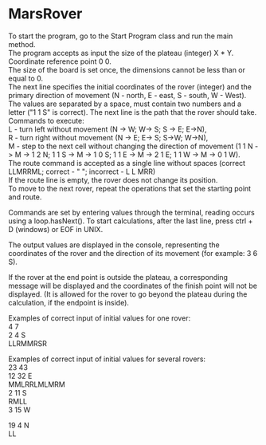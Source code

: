 # MarsRover  
To start the program, go to the Start Program class and run the main method.  
The program accepts as input the size of the plateau (integer) X * Y. Coordinate reference point 0 0.  
The size of the board is set once, the dimensions cannot be less than or equal to 0.  
The next line specifies the initial coordinates of the rover (integer) and the primary direction of movement (N - north, E - east, S - south, W - West).  
The values are separated by a space, must contain two numbers and a letter ("1 1 S" is correct). The next line is the path that the rover should take.  
Commands to execute:  
L - turn left without movement (N -> W; W-> S; S -> E; E->N),  
R - turn right without movement (N -> E; E-> S; S->W; W->N),  
M - step to the next cell without changing the direction of movement (1 1 N -> M -> 1 2 N; 1 1 S -> M -> 1 0 S; 1 1 E -> M -> 2 1 E; 1 1 W -> M -> 0 1 W).  
The route command is accepted as a single line without spaces (correct LLMRRML; correct - " "; incorrect - L L MRR)  
If the route line is empty, the rover does not change its position.  
To move to the next rover, repeat the operations that set the starting point and route.  
  
Commands are set by entering values through the terminal, reading occurs using a loop.hasNext(). To start calculations, after the last line, press ctrl + D (windows) or EOF in UNIX.  
  
The output values are displayed in the console, representing the coordinates of the rover and the direction of its movement (for example: 3 6 S).  

If the rover at the end point is outside the plateau, a corresponding message will be displayed and the coordinates of the finish point will not be displayed. (It is allowed for the rover to go beyond the plateau during the calculation, if the endpoint is inside).  
  
Examples of correct input of initial values for one rover:  
4 7  
2 4 S  
LLRMMRSR  
  
Examples of correct input of initial values for several rovers:  
23 43  
12 32 E  
MMLRRLMLMRM  
2 11 S  
RMLL  
3 15 W  
  
19 4 N  
LL  

